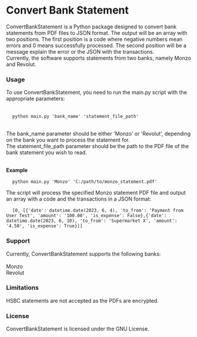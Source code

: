 <h1>Convert Bank Statement</h1>

ConvertBankStatement is a Python package designed to convert bank statements from PDF files to JSON format. The output will be an array with two positions. The first position is a code where negative numbers mean errors and 0 means successfully processed. The second position will be a message explain the error or the JSON with the transactions.</br>
Currently, the software supports statements from two banks, namely Monzo and Revolut.

<h3>Usage</h3>
To use ConvertBankStatement, you need to run the main.py script with the appropriate parameters:
</br></br>
<pre>
  <code>python main.py 'bank_name' 'statement_file_path'</code>
</pre>
</br>
The bank_name parameter should be either 'Monzo' or 'Revolut', depending on the bank you want to process the statement for. </br>
The statement_file_path parameter should be the path to the PDF file of the bank statement you wish to read.</br></br>

<b>Example</b>
</br>
<pre>
  <code>python main.py 'Monzo' 'C:/path/to/monzo_statement.pdf'</code>
</pre>

The script will process the specified Monzo statement PDF file and output an array with a code and the transactions in a JSON format:

<pre>
  <code>[0, [{'date': datetime.date(2023, 6, 4), 'to_from': 'Payment from User Test', 'amount': '100.00', 'is_expense': False},{'date': datetime.date(2023, 6, 10), 'to_from': 'Supermarket X', 'amount': '4.50', 'is_expense': True}]]</code>
</pre>

<h3>Support</h3>
Currently, ConvertBankStatement supports the following banks:</br></br>
Monzo </br>
Revolut

<h3>Limitations</h3>
HSBC statements are not accepted as the PDFs are encrypted.


<h3>License</h3>
ConvertBankStatement is licensed under the GNU License.
